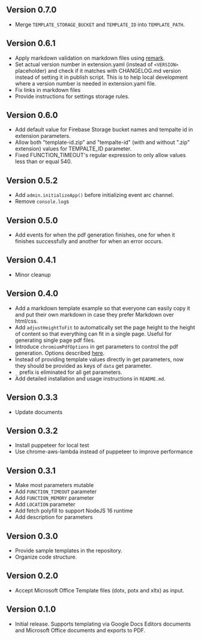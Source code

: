## Version 0.7.0

*   Merge `TEMPLATE_STORAGE_BUCKET` and `TEMPLATE_ID` into `TEMPLATE_PATH`.

## Version 0.6.1

*   Apply markdown validation on markdown files using [remark](https://github.com/remarkjs/remark).
*   Set actual version number in extension.yaml (instead of `<VERSION>` placeholder) and check if it matches with CHANGELOG.md version instead of setting it in publish script. This is to help local development where a version number is needed in extension.yaml file.
*   Fix links in markdown files
*   Provide instructions for settings storage rules.

## Version 0.6.0

*   Add default value for Firebase Storage bucket names and tempalte id in extension parameters.
*   Allow both "template-id.zip" and "tempalte-id" (with and without ".zip" extension) values for TEMPALTE\_ID parameter.
*   Fixed FUNCTION\_TIMEOUT's regular expression to only allow values less than or equal 540.

## Version 0.5.2

*   Add `admin.initializeApp()` before initializing event arc channel.
*   Remove `console.log`s

## Version 0.5.0

*   Add events for when the pdf generation finishes, one for when it finishes successfully and another for when an error occurs.

## Version 0.4.1

*   Minor cleanup

## Version 0.4.0

*   Add a markdown template example so that everyone can easily copy it and put their own markdown in case they prefer Markdown over html/css.
*   Add `adjustHeightToFit` to automatically set the page height to the height of content so that everything can fit in a single page. Useful for generating single page pdf files.
*   Introduce `chromiumPdfOptions` in get parameters to control the pdf generation. Options described [here](https://www.puppeteersharp.com/api/PuppeteerSharp.PdfOptions.html).
*   Instead of providing template values directly in get parameters, now they should be provided as keys of `data` get parameter.
*   `_` prefix is eliminated for all get parameters.
*   Add detailed installation and usage instructions in `README.md`.

## Version 0.3.3

*   Update documents

## Version 0.3.2

*   Install puppeteer for local test
*   Use chrome-aws-lambda instead of puppeteer to improve performance

## Version 0.3.1

*   Make most parameters mutable
*   Add `FUNCTION_TIMEOUT` parameter
*   Add `FUNCTION_MEMORY` parameter
*   Add `LOCATION` parameter
*   Add fetch polyfill to support NodeJS 16 runtime
*   Add description for parameters

## Version 0.3.0

*   Provide sample templates in the repository.
*   Organize code structure.

## Version 0.2.0

*   Accept Microsoft Office Template files (dotx, potx and xltx) as input.

## Version 0.1.0

*   Initial release. Supports templating via Google Docs Editors documents and Microsoft Office documents and exports to PDF.
